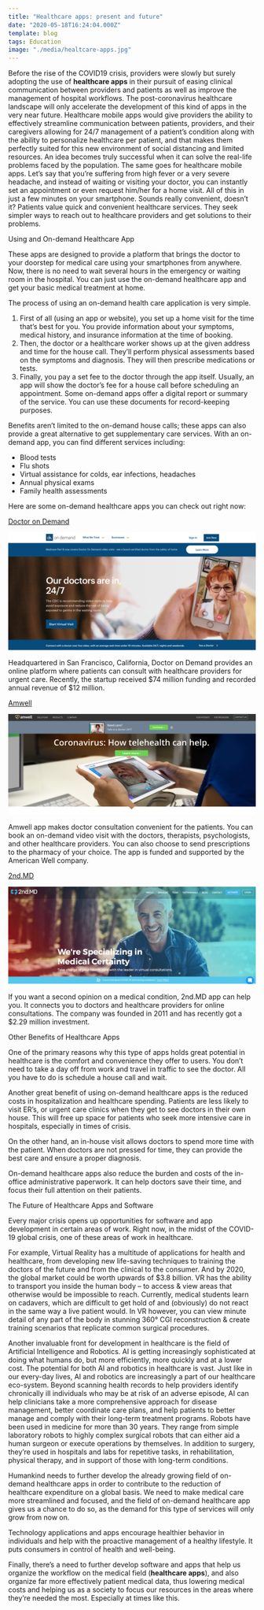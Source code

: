 ```yaml
---
title: "Healthcare apps: present and future"
date: "2020-05-18T16:24:04.000Z"
template: blog
tags: Education
image: "./media/healtcare-apps.jpg"
---
```


Before the rise of the COVID19 crisis, providers were slowly but surely adopting the use of **healthcare apps** in their pursuit of easing clinical communication between providers and patients as well as improve the management of hospital workflows. The post-coronavirus healthcare landscape will only accelerate the development of this kind of apps in the very near future.
Healthcare mobile apps would give providers the ability to effectively streamline communication between patients, providers, and their caregivers allowing for 24/7 management of a patient’s condition along with the ability to personalize healthcare per patient, and that makes them perfectly suited for this new environment of social distancing and limited resources.
An idea becomes truly successful when it can solve the real-life problems faced by the population. The same goes for healthcare mobile apps.
Let’s say that you’re suffering from high fever or a very severe headache, and instead of waiting or visiting your doctor, you can instantly set an appointment or even request him/her for a home visit. All of this in just a few minutes on your smartphone. Sounds really convenient, doesn’t it?
Patients value quick and convenient healthcare services. They seek simpler ways to reach out to healthcare providers and get solutions to their problems.

<title-2>Using and On-demand Healthcare App</title-2>

These apps are designed to provide a platform that brings the doctor to your doorstep for medical care using your smartphones from anywhere. Now, there is no need to wait several hours in the emergency or waiting room in the hospital. You can just use the on-demand healthcare app and get your basic medical treatment at home.

The process of using an on-demand health care application is very simple. 

1) First of all (using an app or website), you set up a home visit for the time that’s best for you. You provide information about your symptoms, medical history, and insurance information at the time of booking.
2) Then, the doctor or a healthcare worker shows up at the given address and time for the house call. They’ll perform physical assessments based on the symptoms and diagnosis. They will then prescribe medications or tests.
3) Finally, you pay a set fee to the doctor through the app itself. Usually, an app will show the doctor’s fee for a house call before scheduling an appointment. Some on-demand apps offer a digital report or summary of the service. You can use these documents for record-keeping purposes.

Benefits aren’t limited to the on-demand house calls; these apps can also provide a great alternative to get supplementary care services. With an on-demand app, you can find different services including:

* Blood tests
* Flu shots
* Virtual assistance for colds, ear infections, headaches
* Annual physical exams
* Family health assessments

<title-2>Here are some on-demand healthcare apps you can check out right now:</title-2>

<title-3>[Doctor on Demand](https://www.doctorondemand.com/)</title-3>

[![Doctor-on-demand](media/a.png)](#)

Headquartered in San Francisco, California, Doctor on Demand provides an online platform where patients can consult with healthcare providers for urgent care. Recently, the startup received $74 million funding and recorded annual revenue of $12 million.

<title-3>[Amwell](https://business.amwell.com/)</title-3>

[![Amwell](media/b.png)](#)

Amwell app makes doctor consultation convenient for the patients. You can book an on-demand video visit with the doctors, therapists, psychologists, and other healthcare providers. You can also choose to send prescriptions to the pharmacy of your choice. The app is funded and supported by the American Well company.

<title-3>[2nd.MD](https://www.2nd.md/)</title-3>

[![2nd-md/](media/c.png)](#)

If you want a second opinion on a medical condition, 2nd.MD app can help you. It connects you to doctors and healthcare providers for online consultations. The company was founded in 2011 and has recently got a $2.29 million investment.

<title-2>Other Benefits of Healthcare Apps</title-2>

One of the primary reasons why this type of apps holds great potential in healthcare is the comfort and convenience they offer to users. You don’t need to take a day off from work and travel in traffic to see the doctor. All you have to do is schedule a house call and wait.

Another great benefit of using on-demand healthcare apps is the reduced costs in hospitalization and healthcare spending. Patients are less likely to visit ER’s, or urgent care clinics when they get to see doctors in their own house. This will free up space for patients who seek more intensive care in hospitals, especially in times of crisis.

On the other hand, an in-house visit allows doctors to spend more time with the patient. When doctors are not pressed for time, they can provide the best care and ensure a proper diagnosis.

On-demand healthcare apps also reduce the burden and costs of the in-office administrative paperwork. It can help doctors save their time, and focus their full attention on their patients.

<title-2>The Future of Healthcare Apps and Software</title-2>

Every major crisis opens up opportunities for software and app development in certain areas of work. Right now, in the midst of the COVID-19 global crisis, one of these areas of work in healthcare.

For example, Virtual Reality has a multitude of applications for health and healthcare, from developing new life-saving techniques to training the doctors of the future and from the clinical to the consumer. And by 2020, the global market could be worth upwards of $3.8 billion. VR has the ability to transport you inside the human body – to access & view areas that otherwise would be impossible to reach. Currently, medical students learn on cadavers, which are difficult to get hold of and (obviously) do not react in the same way a live patient would. In VR however, you can view minute detail of any part of the body in stunning 360° CGI reconstruction & create training scenarios that replicate common surgical procedures.

Another invaluable front for development in healthcare is the field of Artificial Intelligence and Robotics. AI is getting increasingly sophisticated at doing what humans do, but more efficiently, more quickly and at a lower cost. The potential for both AI and robotics in healthcare is vast. Just like in our every-day lives, AI and robotics are increasingly a part of our healthcare eco-system. Beyond scanning health records to help providers identify chronically ill individuals who may be at risk of an adverse episode, AI can help clinicians take a more comprehensive approach for disease management, better coordinate care plans, and help patients to better manage and comply with their long-term treatment programs. Robots have been used in medicine for more than 30 years. They range from simple laboratory robots to highly complex surgical robots that can either aid a human surgeon or execute operations by themselves. In addition to surgery, they’re used in hospitals and labs for repetitive tasks, in rehabilitation, physical therapy, and in support of those with long-term conditions. 

Humankind needs to further develop the already growing field of on-demand healthcare apps in order to contribute to the reduction of healthcare expenditure on a global basis. We need to make medical care more streamlined and focused, and the field of on-demand healthcare app gives us a chance to do so, as the demand for this type of services will only grow from now on.

Technology applications and apps encourage healthier behavior in individuals and help with the proactive management of a healthy lifestyle. It puts consumers in control of health and well-being.

Finally, there’s a need to further develop software and apps that help us organize the workflow on the medical field (**healthcare apps**), and also organize far more effectively patient medical data, thus lowering medical costs and helping us as a society to focus our resources in the areas where they’re needed the most. Especially at times like this. 


